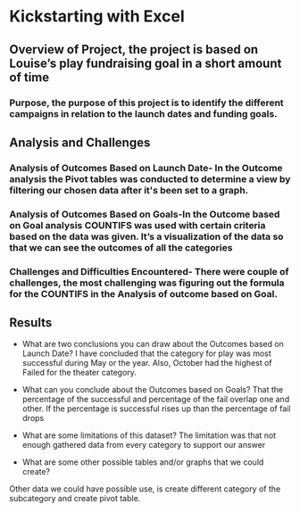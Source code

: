# Kickstarting with Excel

## Overview of Project, the project is based on Louise’s play fundraising goal in a short amount of time 

### Purpose, the purpose of this project is to identify the different campaigns in relation to the launch dates and funding goals. 

## Analysis and Challenges

### Analysis of Outcomes Based on Launch Date- In the Outcome analysis the Pivot tables was conducted to determine a view by filtering our chosen data after it's been set to a graph.

### Analysis of Outcomes Based on Goals-In the Outcome based on Goal analysis COUNTIFS was used with certain criteria based on the data was given. It’s a visualization of the data so that we can see the outcomes of all the categories

### Challenges and Difficulties Encountered- There were couple of challenges, the most challenging was figuring out the formula for the COUNTIFS in the Analysis of outcome based on Goal. 

## Results

- What are two conclusions you can draw about the Outcomes based on Launch Date? I have concluded that the category for play was most successful during May or the year. Also, October had the highest of Failed for the theater category.    

- What can you conclude about the Outcomes based on Goals? That the percentage of the successful and percentage of the fail overlap one and other. If the percentage is successful rises up than the percentage of fail drops

- What are some limitations of this dataset? The limitation was that not enough gathered data from every category to support our answer  

- What are some other possible tables and/or graphs that we could create?

Other data we could have possible use, is create different category of the subcategory and create pivot table. 





